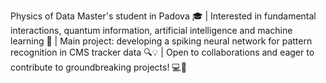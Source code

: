Physics of Data Master's student in Padova 🎓 | 
Interested in fundamental interactions, quantum information, artificial intelligence and machine learning 🚀 |
Main project: developing a spiking neural network for pattern recognition in CMS tracker data 🔍💡 | 
Open to collaborations and eager to contribute to groundbreaking projects! 💻🔬


<!---
EmanueleCoradin/EmanueleCoradin is a ✨ special ✨ repository because its `README.md` (this file) appears on your GitHub profile.
You can click the Preview link to take a look at your changes.
--->

